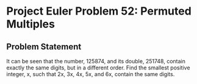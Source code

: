 # Project Euler Problem 52: Permuted Multiples

## Problem Statement

It can be seen that the number, 125874, and its double, 251748, contain exactly the same digits, but in a different order. Find the smallest positive integer, x, such that 2x, 3x, 4x, 5x, and 6x, contain the same digits.

